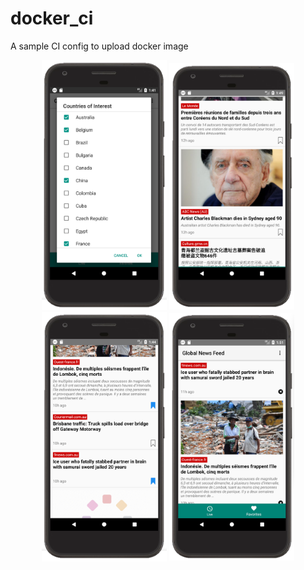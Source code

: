 # docker_ci
A sample CI config to upload docker image

<p align="center">
  <img src="screenshot/country_of_interest.png" width="200" title="Countries of Interest">
  <img src="screenshot/live.png" width="200" title="Live News">
  <img src="screenshot/bookmarked.png" width="200" title="Add to Bookmark">
  <img src="screenshot/favorites.png" width="200" title="Bookmark Page">
</p>

